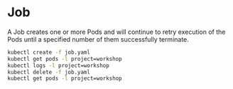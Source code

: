 # Job
A Job creates one or more Pods and will continue to retry execution of the Pods until a specified number of them successfully terminate.

```sh
kubectl create -f job.yaml
kubectl get pods -l project=workshop
kubectl logs -l project=workshop
kubectl delete -f job.yaml
kubectl get pods -l project=workshop
```